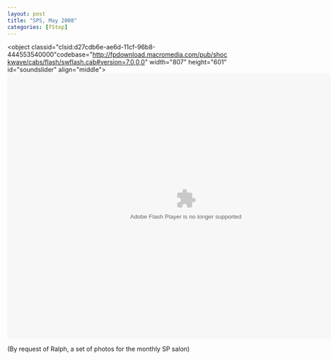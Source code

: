 ```yaml
---
layout: post
title: "SPS, May 2008"
categories: [fStop]
---
```

<object classid="clsid:d27cdb6e-ae6d-11cf-96b8-444553540000"codebase="http://fpdownload.macromedia.com/pub/shockwave/cabs/flash/swflash.cab#version=7,0,0,0" width="807" height="601" id="soundslider" align="middle"><param name="allowScriptAccess" value="always" /><param name="movie" value="soundslider.swf?size=2&format=xml" /><param name="quality" value="high" /><param name="menu" value="false" /><param name="bgcolor" value="#FFFFFF" /><embed src="/blog/pix2008/fmini/soundslider.swf?size=2&format=xml" quality="high" bgcolor="#FFFFFF" width="807" height="601" name="soundslider" align="middle" menu="false" allowScriptAccess="always" type="application/x-shockwave-flash" pluginspage="http://www.macromedia.com/go/getflashplayer" />
</object>

(By request of Ralph, a set of photos for the monthly SP salon)


